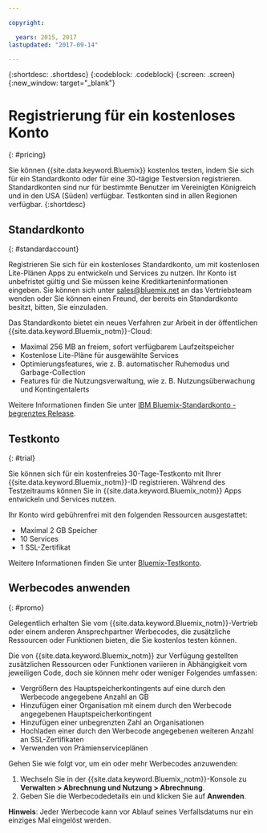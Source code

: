 ```yaml
---

copyright:

  years: 2015, 2017
lastupdated: "2017-09-14"

---
```


{:shortdesc: .shortdesc}
{:codeblock: .codeblock}
{:screen: .screen}
{:new_window: target="_blank"}

# Registrierung für ein kostenloses Konto
{: #pricing}

Sie können {{site.data.keyword.Bluemix}} kostenlos testen, indem Sie sich für ein Standardkonto oder für eine 30-tägige Testversion registrieren. Standardkonten sind nur für bestimmte Benutzer im Vereinigten Königreich und in den USA (Süden) verfügbar. Testkonten sind in allen Regionen verfügbar. 
{:shortdesc}

## Standardkonto
{: #standardaccount}

Registrieren Sie sich für ein kostenloses Standardkonto, um mit kostenlosen Lite-Plänen Apps zu entwickeln und Services zu nutzen. Ihr Konto ist unbefristet gültig und Sie müssen keine Kreditkarteninformationen eingeben. Sie können sich unter sales@bluemix.net an das Vertriebsteam wenden oder Sie können einen Freund, der bereits ein Standardkonto besitzt, bitten, Sie einzuladen. 

Das Standardkonto bietet ein neues Verfahren zur Arbeit in der öffentlichen {{site.data.keyword.Bluemix_notm}}-Cloud:
  * Maximal 256 MB an freiem, sofort verfügbarem Laufzeitspeicher
  * Kostenlose Lite-Pläne für ausgewählte Services
  * Optimierungsfeatures, wie z. B. automatischer Ruhemodus und Garbage-Collection
  * Features für die Nutzungsverwaltung, wie z. B. Nutzungsüberwachung und Kontingentalerts

Weitere Informationen finden Sie unter [IBM Bluemix-Standardkonto - begrenztes Release](/docs/pricing/standard_account.html#betaintro).

## Testkonto
{: #trial}

Sie können sich für ein kostenfreies 30-Tage-Testkonto mit Ihrer {{site.data.keyword.Bluemix_notm}}-ID registrieren. Während des Testzeitraums können Sie in {{site.data.keyword.Bluemix_notm}} Apps entwickeln und Services nutzen.

Ihr Konto wird gebührenfrei mit den folgenden Ressourcen ausgestattet:
  * Maximal 2 GB Speicher
  * 10 Services
  * 1 SSL-Zertifikat

Weitere Informationen finden Sie unter [Bluemix-Testkonto](/docs/pricing/index.html#bmtrial).

## Werbecodes anwenden
{: #promo}

Gelegentlich erhalten Sie vom {{site.data.keyword.Bluemix_notm}}-Vertrieb oder einem anderen Ansprechpartner Werbecodes, die zusätzliche Ressourcen oder Funktionen bieten, die Sie kostenlos testen können. 

Die von {{site.data.keyword.Bluemix_notm}} zur Verfügung gestellten zusätzlichen Ressourcen oder Funktionen variieren in Abhängigkeit vom jeweiligen Code, doch sie können mehr oder weniger Folgendes umfassen:

  * Vergrößern des Hauptspeicherkontingents auf eine durch den Werbecode angegebene Anzahl an GB
  * Hinzufügen einer Organisation mit einem durch den Werbecode angegebenen Hauptspeicherkontingent
  * Hinzufügen einer unbegrenzten Zahl an Organisationen
  * Hochladen einer durch den Werbecode angegebenen weiteren Anzahl an SSL-Zertifikaten
  * Verwenden von Prämienserviceplänen

Gehen Sie wie folgt vor, um ein oder mehr Werbecodes anzuwenden:
1. Wechseln Sie in der {{site.data.keyword.Bluemix_notm}}-Konsole zu **Verwalten > Abrechnung und Nutzung > Abrechnung**. 
2. Geben Sie die Werbecodedetails ein und klicken Sie auf **Anwenden**.

**Hinweis**: Jeder Werbecode kann vor Ablauf seines Verfallsdatums nur ein einziges Mal eingelöst werden.



